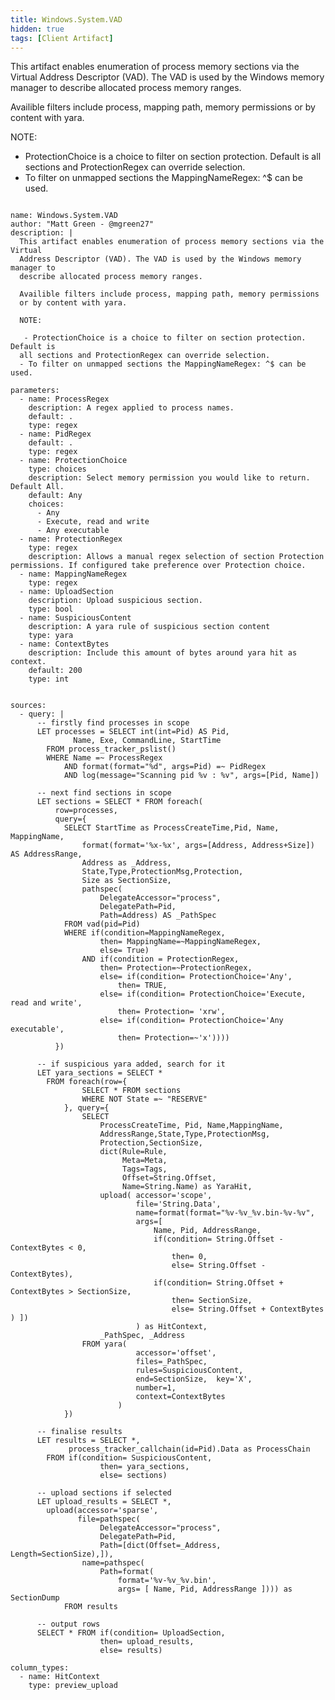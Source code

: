```yaml
---
title: Windows.System.VAD
hidden: true
tags: [Client Artifact]
---
```


This artifact enables enumeration of process memory sections via the Virtual
Address Descriptor (VAD). The VAD is used by the Windows memory manager to
describe allocated process memory ranges.

Availible filters include process, mapping path, memory permissions
or by content with yara.

NOTE:

 - ProtectionChoice is a choice to filter on section protection. Default is
all sections and ProtectionRegex can override selection.
- To filter on unmapped sections the MappingNameRegex: ^$ can be used.


<pre><code class="language-yaml">
name: Windows.System.VAD
author: "Matt Green - @mgreen27"
description: |
  This artifact enables enumeration of process memory sections via the Virtual
  Address Descriptor (VAD). The VAD is used by the Windows memory manager to
  describe allocated process memory ranges.

  Availible filters include process, mapping path, memory permissions
  or by content with yara.

  NOTE:

   - ProtectionChoice is a choice to filter on section protection. Default is
  all sections and ProtectionRegex can override selection.
  - To filter on unmapped sections the MappingNameRegex: ^$ can be used.

parameters:
  - name: ProcessRegex
    description: A regex applied to process names.
    default: .
    type: regex
  - name: PidRegex
    default: .
    type: regex
  - name: ProtectionChoice
    type: choices
    description: Select memory permission you would like to return. Default All.
    default: Any
    choices:
      - Any
      - Execute, read and write
      - Any executable
  - name: ProtectionRegex
    type: regex
    description: Allows a manual regex selection of section Protection permissions. If configured take preference over Protection choice.
  - name: MappingNameRegex
    type: regex
  - name: UploadSection
    description: Upload suspicious section.
    type: bool
  - name: SuspiciousContent
    description: A yara rule of suspicious section content
    type: yara
  - name: ContextBytes
    description: Include this amount of bytes around yara hit as context.
    default: 200
    type: int


sources:
  - query: |
      -- firstly find processes in scope
      LET processes = SELECT int(int=Pid) AS Pid,
              Name, Exe, CommandLine, StartTime
        FROM process_tracker_pslist()
        WHERE Name =~ ProcessRegex
            AND format(format="%d", args=Pid) =~ PidRegex
            AND log(message="Scanning pid %v : %v", args=[Pid, Name])

      -- next find sections in scope
      LET sections = SELECT * FROM foreach(
          row=processes,
          query={
            SELECT StartTime as ProcessCreateTime,Pid, Name, MappingName,
                format(format='%x-%x', args=[Address, Address+Size]) AS AddressRange,
                Address as _Address,
                State,Type,ProtectionMsg,Protection,
                Size as SectionSize,
                pathspec(
                    DelegateAccessor="process",
                    DelegatePath=Pid,
                    Path=Address) AS _PathSpec
            FROM vad(pid=Pid)
            WHERE if(condition=MappingNameRegex,
                    then= MappingName=~MappingNameRegex,
                    else= True)
                AND if(condition = ProtectionRegex,
                    then= Protection=~ProtectionRegex,
                    else= if(condition= ProtectionChoice='Any',
                        then= TRUE,
                    else= if(condition= ProtectionChoice='Execute, read and write',
                        then= Protection= 'xrw',
                    else= if(condition= ProtectionChoice='Any executable',
                        then= Protection=~'x'))))
          })

      -- if suspicious yara added, search for it
      LET yara_sections = SELECT *
        FROM foreach(row={
                SELECT * FROM sections
                WHERE NOT State =~ "RESERVE"
            }, query={
                SELECT
                    ProcessCreateTime, Pid, Name,MappingName,
                    AddressRange,State,Type,ProtectionMsg,
                    Protection,SectionSize,
                    dict(Rule=Rule,
                         Meta=Meta,
                         Tags=Tags,
                         Offset=String.Offset,
                         Name=String.Name) as YaraHit,
                    upload( accessor='scope',
                            file='String.Data',
                            name=format(format="%v-%v_%v.bin-%v-%v",
                            args=[
                                Name, Pid, AddressRange,
                                if(condition= String.Offset - ContextBytes &lt; 0,
                                    then= 0,
                                    else= String.Offset - ContextBytes),
                                if(condition= String.Offset + ContextBytes &gt; SectionSize,
                                    then= SectionSize,
                                    else= String.Offset + ContextBytes ) ])
                            ) as HitContext,
                    _PathSpec, _Address
                FROM yara(
                            accessor='offset',
                            files=_PathSpec,
                            rules=SuspiciousContent,
                            end=SectionSize,  key='X',
                            number=1,
                            context=ContextBytes
                        )
            })

      -- finalise results
      LET results = SELECT *,
             process_tracker_callchain(id=Pid).Data as ProcessChain
        FROM if(condition= SuspiciousContent,
                    then= yara_sections,
                    else= sections)

      -- upload sections if selected
      LET upload_results = SELECT *,
        upload(accessor='sparse',
               file=pathspec(
                    DelegateAccessor="process",
                    DelegatePath=Pid,
                    Path=[dict(Offset=_Address, Length=SectionSize),]),
                name=pathspec(
                    Path=format(
                        format='%v-%v_%v.bin',
                        args= [ Name, Pid, AddressRange ]))) as SectionDump
            FROM results

      -- output rows
      SELECT * FROM if(condition= UploadSection,
                    then= upload_results,
                    else= results)

column_types:
  - name: HitContext
    type: preview_upload

</code></pre>

